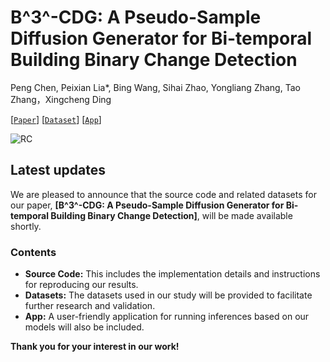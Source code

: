 # B^3^-CDG: A Pseudo-Sample Diffusion Generator for Bi-temporal Building Binary Change Detection

Peng Chen, Peixian Lia*, Bing Wang, Sihai Zhao, Yongliang Zhang, Tao Zhang，Xingcheng Ding

[[`Paper`](....)]  [[`Dataset`](...)] [[`App`](...)]

![RC](E:\CS\DL\Paper\B3-CDG\README.assets\RC.png)

## Latest updates

We are pleased to announce that the source code and related datasets for our paper, **[B^3^-CDG: A Pseudo-Sample Diffusion Generator for Bi-temporal Building Binary Change Detection]**, will be made available shortly.

### Contents

- **Source Code:** This includes the implementation details and instructions for reproducing our results.
- **Datasets:** The datasets used in our study will be provided to facilitate further research and validation.
- **App:** A user-friendly application for running inferences based on our models will also be included.

**Thank you for your interest in our work!**